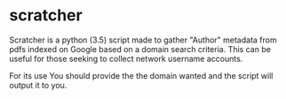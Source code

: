 # scratcher
Scratcher is a python (3.5) script made to gather "Author" metadata from pdfs indexed on Google based on a domain search criteria. This can be useful for those seeking to collect network username accounts.


For its use You should provide the the domain wanted and the script will output it to you.

